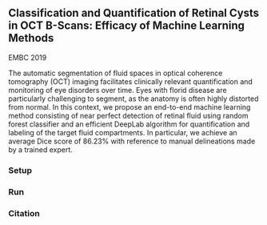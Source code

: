 ## Classification and Quantification of Retinal Cysts in OCT B-Scans: Efficacy of Machine Learning Methods
EMBC 2019

The automatic segmentation of fluid spaces in optical coherence tomography (OCT) imaging facilitates clinically relevant quantification and monitoring of eye disorders over time. Eyes with florid disease are particularly challenging to
segment, as the anatomy is often highly distorted from normal. In this context, we propose an end-to-end machine learning
method consisting of near perfect detection of retinal fluid using random forest classifier and an efficient DeepLab algorithm for quantification and labeling of the target fluid compartments. In particular, we achieve an average Dice score of 86.23% with reference to manual delineations made by a trained expert.

### Setup








### Run








### Citation

